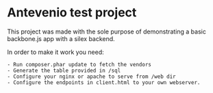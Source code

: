 Antevenio test project
======================

This project was made with the sole purpose of demonstrating a basic
backbone.js app with a silex backend.

In order to make it work you need:

    - Run composer.phar update to fetch the vendors
    - Generate the table provided in /sql
    - Configure your nginx or apache to serve from /web dir
    - Configure the endpoints in client.html to your own webserver.
